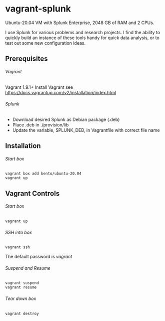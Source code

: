 # vagrant-splunk
Ubuntu-20.04 VM with Splunk Enterprise, 2048 GB of RAM and 2 CPUs.

I use Splunk for various problems and research projects.
I find the ability to quickly build an instance of these tools handy
for quick data analysis, or to test out some new configuration ideas.

## Prerequisites
###### Vagrant
Vagrant 1.9.1+
Install Vagrant see https://docs.vagrantup.com/v2/installation/index.html

###### Splunk
* Download desired Splunk as Debian package (.deb)
* Place .deb in ./provision/lib
* Update the variable, SPLUNK_DEB, in Vagrantfile with correct file name

## Installation
###### Start box
```Shell
vagrant box add bento/ubuntu-20.04
vagrant up
```

## Vagrant Controls
###### Start box
```Shell
vagrant up
```

###### SSH into box
```Shell
vagrant ssh
```
The default password is *vagrant*

###### Suspend and Resume
```Shell
vagrant suspend
vagrant resume
```

###### Tear down box
```Shell
vagrant destroy
```

